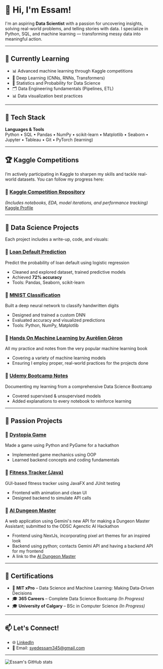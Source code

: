 # 👋 Hi, I'm Essam!

I'm an aspiring **Data Scientist** with a passion for uncovering insights, solving real-world problems, and telling stories with data. I specialize in Python, SQL, and machine learning — transforming messy data into meaningful action.

---

## 🧠 Currently Learning

- 📊 Advanced machine learning through Kaggle competitions  
- 🤖 Deep Learning (CNNs, RNNs, Transformers)  
- 🧮 Statistics and Probability for Data Science  
- 🗂️ Data Engineering fundamentals (Pipelines, ETL)  
- 📊 Data visualization best practices

---

## 🧰 Tech Stack

**Languages & Tools**  
Python • SQL • Pandas • NumPy • scikit-learn • Matplotlib • Seaborn • Jupyter • Tableau • Git • PyTorch (learning)

---

## 🏆 Kaggle Competitions

I’m actively participating in Kaggle to sharpen my skills and tackle real-world datasets. You can follow my progress here:

### 🔗 [Kaggle Competition Repository](https://github.com/Essam-Khawaja/Kaggle-Competitions)  
*(Includes notebooks, EDA, model iterations, and performance tracking)*
[Kaggle Profile](https://www.kaggle.com/essamkhawaja)

---

## 📂 Data Science Projects

Each project includes a write-up, code, and visuals:

### 🔹 [Loan Default Prediction](https://hub.labs.coursera.org:443/connect/sharedyldlbirb?forceRefresh=false&path=%2Fnotebooks%2FLoanDefaultPrediction.ipynb&isLabVersioning=file-prep)
Predict the probability of loan default using logistic regression  
- Cleaned and explored dataset, trained predictive models  
- Achieved **72% accuracy**  
- Tools: Pandas, Seaborn, scikit-learn

### 🔹 [MNIST Classification](https://github.com/Essam-Khawaja/MNIST_Classification)
Built a deep neural network to classify handwritten digits  
- Designed and trained a custom DNN  
- Evaluated accuracy and visualized predictions  
- Tools: Python, NumPy, Matplotlib

### 🔹 [Hands On Machine Learning by Aurèlien Gèron](https://github.com/Essam-Khawaja/HandsonML2-Practice)
All my practice and notes from the very popular machine learning book
- Covering a variety of machine learning models
- Ensuring I employ proper, real-world practices for the projects done

### 🔹 [Udemy Bootcamp Notes](https://github.com/Essam-Khawaja/Data-Science-Udemy)
Documenting my learning from a comprehensive Data Science Bootcamp  
- Covered supervised & unsupervised models  
- Added explanations to every notebook to reinforce learning

---

## 🎨 Passion Projects

### 🔹 [Dystopia Game](https://github.com/Essam-Khawaja/dystopia)
Made a game using Python and PyGame for a hackathon  
- Implemented game mechanics using OOP  
- Learned backend concepts and coding fundamentals

### 🔹 [Fitness Tracker (Java)](https://github.com/Essam-Khawaja/Fitness-Tracker-Java)
GUI-based fitness tracker using JavaFX and JUnit testing  
- Frontend with animation and clean UI  
- Designed backend to simulate API calls

### 🔹 [AI Dungeon Master](https://github.com/Essam-Khawaja/Masse)
A web application using Gemini's new API for making a Dungeon Master Assistant; submitted to the ODSC Agenctic AI Hackathon
- Frontend using NextJs, incorporating pixel art themes for an inspired look
- Backend using python; contacts Gemini API and having a backend API for my frontend
- A link to the [AI Dungeon Master](https://ai-dm-fkr0.onrender.com/)

---

## 📜 Certifications

- 🧠 **MIT xPro** – Data Science and Machine Learning: Making Data-Driven Decisions  
- 🎓 **365 Careers** – Complete Data Science Bootcamp *(In Progress)*  
- 🎓 **University of Calgary** – BSc in Computer Science *(In Progress)*

---

## 📫 Let's Connect!

- 🌐 [LinkedIn](https://www.linkedin.com/in/syed-essam)  
- 📧 Email: syedessam345@gmail.com  

---

![Essam's GitHub stats](https://github-readme-stats.vercel.app/api?username=Essam-Khawaja&show_icons=true&theme=dark)


<!--
**Essam-Khawaja/Essam-Khawaja** is a ✨ _special_ ✨ repository because its `README.md` (this file) appears on your GitHub profile.

Here are some ideas to get you started:

- 🔭 I’m currently working on ...
- 🌱 I’m currently learning ...
- 👯 I’m looking to collaborate on ...
- 🤔 I’m looking for help with ...
- 💬 Ask me about ...
- 📫 How to reach me: ...
- 😄 Pronouns: ...
- ⚡ Fun fact: ...
-->
